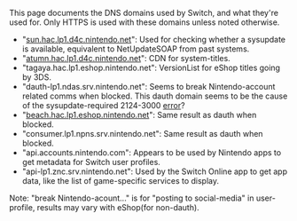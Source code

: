 This page documents the DNS domains used by Switch, and what they're
used for. Only HTTPS is used with these domains unless noted otherwise.

  - "[sun.hac.lp1.d4c.nintendo.net](NIM%20services.md "wikilink")": Used
    for checking whether a sysupdate is available, equivalent to
    NetUpdateSOAP from past systems.
  - "[atumn.hac.lp1.d4c.nintendo.net](NIM%20services.md "wikilink")":
    CDN for system-titles.
  - "tagaya.hac.lp1.eshop.nintendo.net": VersionList for eShop titles
    going by 3DS.
  - "dauth-lp1.ndas.srv.nintendo.net": Seems to break Nintendo-account
    related comms when blocked. This dauth domain seems to be the cause
    of the sysupdate-required 2124-3000
    [error](Error%20codes.md "wikilink")?
  - "[beach.hac.lp1.eshop.nintendo.net](NIM%20services.md "wikilink")":
    Same result as dauth when blocked.
  - "consumer.lp1.npns.srv.nintendo.net": Same result as dauth when
    blocked.
  - "api.accounts.nintendo.com": Appears to be used by Nintendo apps to
    get metadata for Switch user profiles.
  - "api-lp1.znc.srv.nintendo.net": Used by the Switch Online app to get
    app data, like the list of game-specific services to display.

Note: "break Nintendo-acount..." is for "posting to social-media" in
user-profile, results may vary with eShop(for non-dauth).
